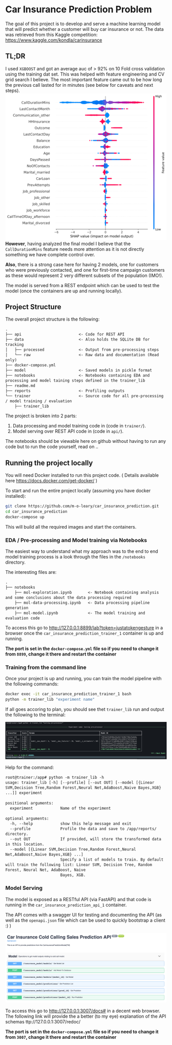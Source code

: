 # Car Insurance Prediction Problem

The goal of this project is to develop and serve a machine learning model that will predict whether a customer will buy car insurance or not. The data was retrieved from this Kaggle competition: https://www.kaggle.com/kondla/carinsurance 

## TL;DR

I used `XGBOOST` and got an average auc of > 92% on 10 Fold cross validation using the training dat set. This was helped with feature engineering and CV grid search I believe.
The most important feature came out to be how long the previous call lasted for in minutes (see below for caveats and next steps).
![best model summary](reports/best_model_summary_plot.png)
**However**, having analyzed the final model I believe that the `CallDurationMins` feature needs more attention as it is not directly something we have complete control over.

**Also**, there is a strong case here for having 2 models, one for customers who were previously contacted, and one for first-time campaign customers as these would represent 2 very different subsets of the population (IMO!).

The model is served from a REST endpoint which can be used to test the model (once the containers are up and running locally).

## Project Structure

The overall project structure is the following:

```text
.
├── api                         <- Code for REST API
├── data                        <- Also holds the SQLite DB for tracking
│   ├── processed               <- Output from pre-processing steps
│   └── raw                     <- Raw data and documentation (Read only)
├── docker-compose.yml          
├── model                       <- Saved models in pickle format
├── notebooks                   <- Notebooks containing EDA and processing and model taining steps defined in the trainer_lib 
├── readme.md
├── reports                     <- Profiling outputs
└── trainer                     <- Source code for all pre-processing / model training / evaluation
    ├── trainer_lib
```

The project is broken into 2 parts:

1. Data processing and model training code in (code in `trainer/`).
2. Model serving over REST API code in (code in `api/`).

The notebooks should be viewable here on github without having to run any code but to run the code yourself, read on ..

## Running the project locally

You will need Docker installed to run this project code.
( Details available here https://docs.docker.com/get-docker/ )

To start and run the entire project locally (assuming you have docker installed):

```sh
git clone https://github.com/m-o-leary/car_insurance_prediction.git
cd car_insurance_prediction
docker-compose up
```

This will build all the required images and start the containers.
### EDA / Pre-processing and Model training via Notebooks

The easiest way to understand what my approach was to the end to end model training process is a look through the files in the `/notebooks` directory.

The interesting files are:

```text
.
├── notebooks 
    ├── mol-exploration.ipynb       <- Notebook containing analysis and some conclusions about the data processing required  
    ├── mol-data-processing.ipynb   <- Data processing pipeline generation 
    ├── mol-model.ipynb             <- The model training and evaluation code

```

To access this go to http://127.0.0.1:8899/lab?token=justatokengesture in a browser once the `car_insurance_prediction_trainer_1` container is  up and running.

**The port is set in the `docker-compose.yml` file so if you need to change it from `8899`, change it there and restart the container**

### Training from the command line

Once your project is up and running, you can train the model pipeline with the following commands:


```bash
docker exec -it car_insurance_prediction_trainer_1 bash
python -m trainer_lib "experiment name"
```

If all goes accoring to plan, you should see thet `trainer_lib` run and output the following to the terminal:

![should be an image here of terminal output!!](reports/running_lib.png)

Help for the command:

```text
root@trainer:/app# python -m trainer_lib -h
usage: trainer_lib [-h] [--profile] [--out OUT] [--model [{Linear SVM,Decision Tree,Random Forest,Neural Net,AdaBoost,Naive Bayes,XGB} ...]] experiment

positional arguments:
  experiment            Name of the experiment

optional arguments:
  -h, --help            show this help message and exit
  --profile             Profile the data and save to /app/reports/ directory.
  --out OUT             If provided, will store the transformed data in this location.
  --model [{Linear SVM,Decision Tree,Random Forest,Neural Net,AdaBoost,Naive Bayes,XGB} ...]
                        Specify a list of models to train. By default will train the following list: Linear SVM, Decision Tree, Random Forest, Neural Net, AdaBoost, Naive
                        Bayes, XGB.
```

### Model Serving

The model is exposed as a RESTful API (via FastAPI) and that code is running in the `car_insurance_prediction_api_1` container.

The API comes with a swagger UI for testing and documenting the API (as well as the `openapi.json` file which can be used to quickly bootstrap a client :) )

![rest endpoint](reports/fast_api.png)

To access this go to http://127.0.0.1:3007/docs# in a decent web browser.
The following link will provide the a better (to my eye) explanation of the API schemas ttp://127.0.0.1:3007/redoc/ 

**The port is set in the `docker-compose.yml` file so if you need to change it from `3007`, change it there and restart the container**
